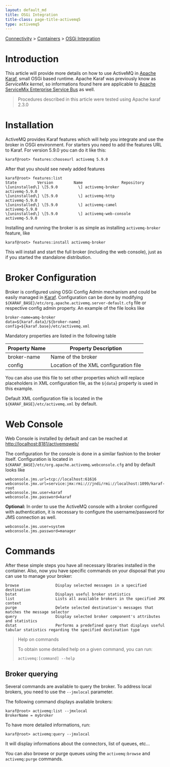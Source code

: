 ```yaml
---
layout: default_md
title: OSGi Integration 
title-class: page-title-activemq5
type: activemq5
---
```


[Connectivity](connectivity) > [Containers](containers) > [OSGi Integration](osgi-integration)


Introduction
============

This article will provide more details on how to use ActiveMQ in [Apache Karaf](http://karaf.apache.org/), small OSGi based runtime. Apache Karaf was previously know as _ServiceMix kernel_, so informations found here are applicable to [Apache ServiceMix Enterprise Service Bus](http://servicemix.apache.org/home.html) as well.

> Procedures described in this article were tested using Apache karaf 2.3.0

Installation
============

ActiveMQ provides Karaf features which will help you integrate and use the broker in OSGi environment. For starters you need to add the features URL to Karaf. For version 5.9.0 you can do it like this:
```
karaf@root> features:chooseurl activemq 5.9.0
```
After that you should see newly added features
```
karaf@root> features:list
State         Version         Name                 Repository
\[uninstalled\] \[5.9.0         \] activemq-broker               activemq-5.9.0        
\[uninstalled\] \[5.9.0         \] activemq-http                 activemq-5.9.0        
\[uninstalled\] \[5.9.0         \] activemq-camel                activemq-5.9.0        
\[uninstalled\] \[5.9.0         \] activemq-web-console          activemq-5.9.0
```
Installing and running the broker is as simple as installing `activemq-broker` feature, like
```
karaf@root> features:install activemq-broker
```
This will install and start the full broker (including the web console), just as if you started the standalone distribution.

Broker Configuration
====================

Broker is configured using OSGi Config Admin mechanism and could be easily managed in [Karaf](http://karaf.apache.org/manual/latest-2.3.x/users-guideCommunity/FAQ/configuration). Configuration can be done by modifying `${KARAF_BASE}/etc/org.apache.activemq.server-default.cfg` file or respective config admin property. An example of the file looks like
```
broker-name=amq-broker
data=${karaf.data}/${broker-name}
config=${karaf.base}/etc/activemq.xml
```
Mandatory properties are listed in the following table

Property Name|Property Description
---|---
broker-name|Name of the broker
config|Location of the XML configuration file

You can also use this file to set other properties which will replace placeholders in XML configuration file, as the `${data`} property is used in this example.

Default XML configuration file is located in the `${KARAF_BASE}/etc/activemq.xml` by default.

Web Console
===========

Web Console is installed by default and can be reached at [http://localhost:8181/activemqweb/](http://localhost:8181/activemqweb/)

The configuration for the console is done in a similar fashion to the broker itself. Configuration is located in `${KARAF_BASE}/etc/org.apache.activemq.webconsole.cfg` and by default looks like
```
webconsole.jms.url=tcp://localhost:61616
webconsole.jmx.url=service:jmx:rmi:///jndi/rmi://localhost:1099/karaf-root
webconsole.jmx.user=karaf
webconsole.jmx.password=karaf
```
**Optional:** In order to use the ActiveMQ console with a broker configured with authentication, it is necessary to configure the username/password for JMS connection as well.
```
webconsole.jms.user=system
webconsole.jms.password=manager
```

Commands
========

After these simple steps you have all necessary libraries installed in the container. Also, now you have specific commands on your disposal that you can use to manage your broker:
```
browse                Display selected messages in a specified destination
bstat                 Displays useful broker statistics
list                  Lists all available brokers in the specified JMX context
purge                 Delete selected destination's messages that matches the message selector
query                 Display selected broker component's attributes and statistics
dstat                 Performs a predefined query that displays useful tabular statistics regarding the specified destination type 
```

> Help on commands
> 
> To obtain some detailed help on a given command, you can run:
> 
> ```
> activemq:[command] --help 
> ```

Broker querying
---------------

Several commands are available to query the broker. To address local brokers, you need to use the `--jmxlocal` parameter.

The following command displays available brokers:
```
karaf@root> activemq:list --jmxlocal
BrokerName = mybroker
```
To have more detailed informations, run:
```
karaf@root> activemq:query --jmxlocal
```
It will display informations about the connectors, list of queues, etc...

You can also browse or purge queues using the `activemq:browse` and `activemq:purge` commands.

